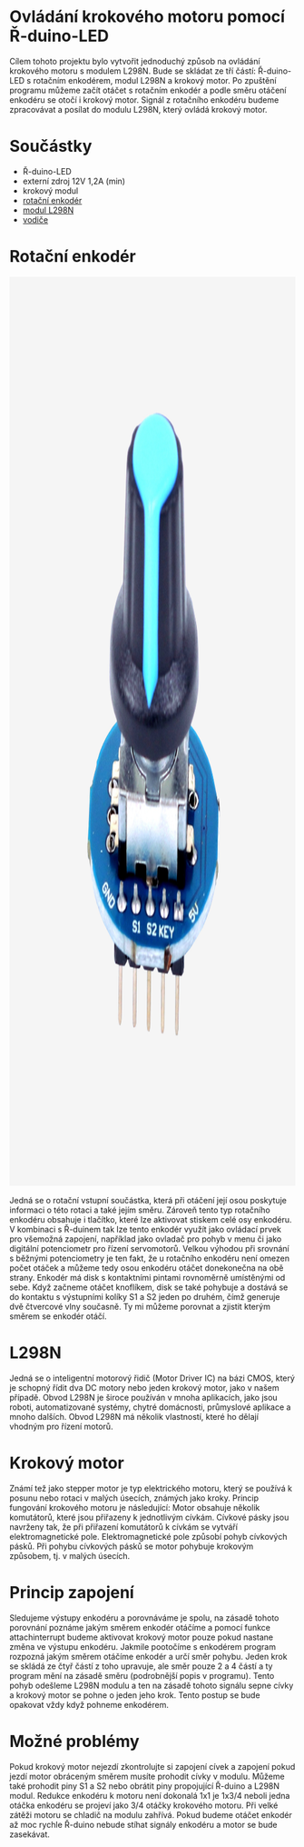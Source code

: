 # Ovládání krokového motoru pomocí Ř-duino-LED
Cílem tohoto projektu bylo vytvořit jednoduchý způsob na ovládání krokového motoru s modulem L298N. Bude se skládat ze tří částí: Ř-duino-LED s rotačním enkodérem, modul L298N a krokový motor. Po zpuštění programu můžeme začít otáčet s rotačním enkodér a podle směru otáčení enkodéru se otočí i krokový motor. Signál z rotačního enkodéru budeme zpracovávat a posílat do modulu L298N, který ovládá krokový motor.

# Součástky
- Ř-duino-LED
- externí zdroj 12V 1,2A (min)
- krokový modul
- [rotační enkodér](https://e-shop.prokyber.cz/vstupni/rotacni-enkoder/)
- [modul L298N](https://e-shop.prokyber.cz/periferie-pro-mikrokontrolery/h-mustek/)
- [vodiče](https://e-shop.prokyber.cz/kabely--vodice/dupont-kabel/)

# Rotační enkodér
<img alt="Rotační enkóder" src="https://github.com/prokyber/r-duino-led-stepper-motor/blob/main/img/rotacni_enkoder.jpg" style="Height: 40vh;">

Jedná se o rotační vstupní součástka, která při otáčení její osou poskytuje informaci o této rotaci a také jejím směru. Zároveň tento typ rotačního enkodéru obsahuje i tlačítko, které lze aktivovat stiskem celé osy enkodéru. V kombinaci s Ř-duinem tak lze tento enkodér využít jako ovládací prvek pro všemožná zapojení, například jako ovladač pro pohyb v menu či jako digitální potenciometr pro řízení servomotorů. Velkou výhodou při srovnání s běžnými potenciometry je ten fakt, že u rotačního enkodéru není omezen počet otáček a můžeme tedy osou enkodéru otáčet donekonečna na obě strany. Enkodér má disk s kontaktními pintami rovnoměrně umístěnými od sebe. Když začneme otáčet knoflíkem, disk se také pohybuje a dostává se do kontaktu s výstupními kolíky S1 a S2 jeden po druhém, čímž generuje dvě čtvercové vlny současně. Ty mi můžeme porovnat a zjistit kterým směrem se enkodér otáčí.

# L298N
Jedná se o inteligentní motorový řidič (Motor Driver IC) na bázi CMOS, který je schopný řídit dva DC motory nebo jeden krokový motor, jako v našem případě. Obvod L298N je široce používán v mnoha aplikacích, jako jsou roboti, automatizované systémy, chytré domácnosti, průmyslové aplikace a mnoho dalších. Obvod L298N má několik vlastností, které ho dělají vhodným pro řízení motorů.

# Krokový motor
Známí tež jako stepper motor je typ elektrického motoru, který se používá k posunu nebo rotaci v malých úsecích, známých jako kroky. Princip fungování krokového motoru je následující: Motor obsahuje několik komutátorů, které jsou přiřazeny k jednotlivým cívkám. Cívkové pásky jsou navrženy tak, že při přiřazení komutátorů k cívkám se vytváří elektromagnetické pole. Elektromagnetické pole způsobí pohyb cívkových pásků. Při pohybu cívkových pásků se motor pohybuje krokovým způsobem, tj. v malých úsecích.

# Princip zapojení
Sledujeme výstupy enkodéru a porovnáváme je spolu, na zásadě tohoto porovnání poznáme jakým směrem enkodér otáčíme a pomocí funkce attachinterrupt budeme aktivovat krokový motor pouze pokud nastane změna ve výstupu enkodéru. Jakmile pootočíme s enkodérem program rozpozná jakým směrem otáčíme enkodér a určí směr pohybu. Jeden krok se skládá ze čtyř částí z toho upravuje, ale směr pouze 2 a 4 částí a ty program mění na zásadě směru (podrobnější popis v programu). Tento pohyb odešleme L298N modulu a ten na zásadě tohoto signálu sepne cívky a krokový motor se pohne o jeden jeho krok. Tento postup se bude opakovat vždy když pohneme enkodérem.

# Možné problémy
Pokud krokový motor nejezdí zkontrolujte si zapojení cívek a zapojení pokud jezdí motor obráceným směrem musíte prohodit cívky v modulu. Můžeme také prohodit piny S1 a S2 nebo obrátit piny propojující Ř-duino a L298N modul. Redukce enkodéru k motoru není dokonalá 1x1 je 1x3/4 neboli jedna otáčka enkodéru se projeví jako 3/4 otáčky krokového motoru. Při velké zátěži motoru se chladič na modulu zahřívá. Pokud budeme otáčet enkodér až moc rychle Ř-duino nebude stíhat signály enkodéru a motor se bude zasekávat.
